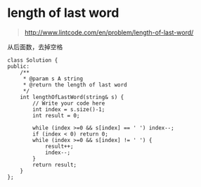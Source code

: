 # length of last word
>http://www.lintcode.com/en/problem/length-of-last-word/

从后面数，去掉空格

    class Solution {
    public:
        /**
         * @param s A string
         * @return the length of last word
         */
        int lengthOfLastWord(string& s) {
            // Write your code here
            int index = s.size()-1;
            int result = 0;

            while (index >=0 && s[index] == ' ') index--;
            if (index < 0) return 0;
            while (index >=0 && s[index] != ' ') {
                result++;
                index--;
            }
            return result;
        }
    };
